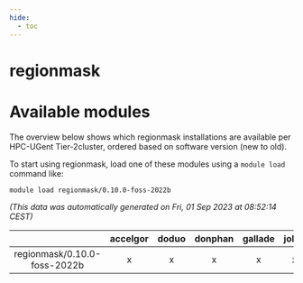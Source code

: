 ```yaml
---
hide:
  - toc
---
```


regionmask
==========

# Available modules


The overview below shows which regionmask installations are available per HPC-UGent Tier-2cluster, ordered based on software version (new to old).

To start using regionmask, load one of these modules using a `module load` command like:

```shell
module load regionmask/0.10.0-foss-2022b
```

*(This data was automatically generated on Fri, 01 Sep 2023 at 08:52:14 CEST)*  

| |accelgor|doduo|donphan|gallade|joltik|skitty|swalot|victini|
| :---: | :---: | :---: | :---: | :---: | :---: | :---: | :---: | :---: |
|regionmask/0.10.0-foss-2022b|x|x|x|x|x|x|x|x|
